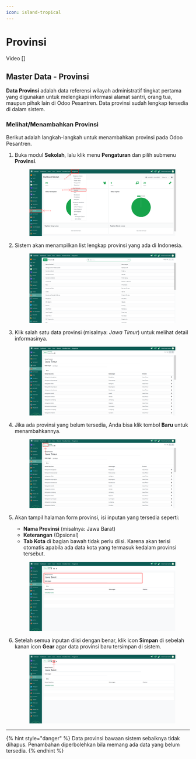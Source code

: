 ```yaml
---
icon: island-tropical
---
```


# Provinsi

Video \[]

## Master Data - Provinsi

**Data Provinsi** adalah data referensi wilayah administratif tingkat pertama yang digunakan untuk melengkapi informasi alamat santri, orang tua, maupun pihak lain di Odoo Pesantren. Data provinsi sudah lengkap tersedia di dalam sistem.

### Melihat/Menambahkan Provinsi

Berikut adalah langkah-langkah untuk menambahkan provinsi pada Odoo Pesantren.

1.  Buka modul **Sekolah**, lalu klik menu **Pengaturan** dan pilih submenu **Provinsi**.

    <figure><img src="../../.gitbook/assets/images-231.png" alt=""><figcaption></figcaption></figure>


2.  Sistem akan menampilkan list lengkap provinsi yang ada di Indonesia.

    <figure><img src="../../.gitbook/assets/images-232.png" alt=""><figcaption></figcaption></figure>


3.  Klik salah satu data provinsi (misalnya: _Jawa Timur_) untuk melihat detail informasinya.

    <figure><img src="../../.gitbook/assets/images-233.png" alt=""><figcaption></figcaption></figure>


4.  Jika ada provinsi yang belum tersedia, Anda bisa klik tombol **Baru** untuk menambahkannya.

    <figure><img src="../../.gitbook/assets/images-233 (1).png" alt=""><figcaption></figcaption></figure>


5.  Akan tampil halaman form provinsi, isi inputan yang tersedia seperti:

    * **Nama Provinsi** (misalnya: Jawa Barat)
    * **Keterangan** (Opsional)
    * **Tab Kota** di bagian bawah tidak perlu diisi. Karena akan terisi otomatis apabila ada data kota yang termasuk kedalam provinsi tersebut.

    <figure><img src="../../.gitbook/assets/images-240.png" alt=""><figcaption></figcaption></figure>


6.  Setelah semua inputan diisi dengan benar, klik icon **Simpan** di sebelah kanan icon **Gear** agar data provinsi baru tersimpan di sistem.

    <figure><img src="../../.gitbook/assets/images-241.png" alt=""><figcaption></figcaption></figure>

***

{% hint style="danger" %}
Data provinsi bawaan sistem sebaiknya tidak dihapus. Penambahan diperbolehkan bila memang ada data yang belum tersedia.
{% endhint %}
